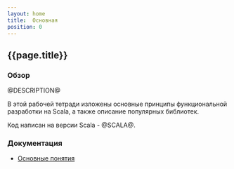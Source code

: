 ```yaml
---
layout: home
title:  Основная
position: 0
---
```


## {{page.title}}

### Обзор

@DESCRIPTION@

В этой рабочей тетради изложены основные принципы функциональной разработки на Scala,
а также описание популярных библиотек.

Код написан на версии Scala - @SCALA@.

### Документация
- [Основные понятия](@DOC_SITE@)
